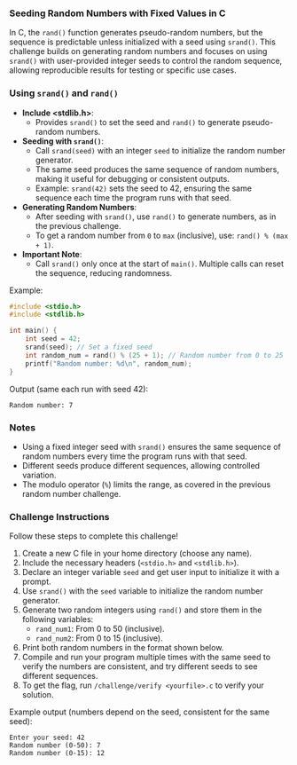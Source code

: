 ### Seeding Random Numbers with Fixed Values in C

In C, the `rand()` function generates pseudo-random numbers, but the sequence is predictable unless initialized with a seed using `srand()`. This challenge builds on generating random numbers and focuses on using `srand()` with user-provided integer seeds to control the random sequence, allowing reproducible results for testing or specific use cases.


### Using `srand()` and `rand()`
- **Include <stdlib.h>**:
    - Provides `srand()` to set the seed and `rand()` to generate pseudo-random numbers.
- **Seeding with `srand()`**:
    - Call `srand(seed)` with an integer `seed` to initialize the random number generator.
    - The same seed produces the same sequence of random numbers, making it useful for debugging or consistent outputs.
    - Example: `srand(42)` sets the seed to 42, ensuring the same sequence each time the program runs with that seed.
- **Generating Random Numbers**:
    - After seeding with `srand()`, use `rand()` to generate numbers, as in the previous challenge.
    - To get a random number from `0` to `max` (inclusive), use: `rand() % (max + 1)`.
- **Important Note**:
    - Call `srand()` only once at the start of `main()`. Multiple calls can reset the sequence, reducing randomness.

Example:
```C
#include <stdio.h>
#include <stdlib.h>

int main() {
    int seed = 42;
    srand(seed); // Set a fixed seed
    int random_num = rand() % (25 + 1); // Random number from 0 to 25
    printf("Random number: %d\n", random_num);
}
```

Output (same each run with seed 42):
```commandline
Random number: 7
```

### Notes
- Using a fixed integer seed with `srand()` ensures the same sequence of random numbers every time the program runs with that seed.
- Different seeds produce different sequences, allowing controlled variation.
- The modulo operator (`%`) limits the range, as covered in the previous random number challenge.

### Challenge Instructions
Follow these steps to complete this challenge!
1. Create a new C file in your home directory (choose any name).
2. Include the necessary headers (`<stdio.h>` and `<stdlib.h>`).
3. Declare an integer variable `seed` and get user input to initialize it with a prompt.
4. Use `srand()` with the `seed` variable to initialize the random number generator.
5. Generate two random integers using `rand()` and store them in the following variables:
    - `rand_num1`: From 0 to 50 (inclusive).
    - `rand_num2`: From 0 to 15 (inclusive).
6. Print both random numbers in the format shown below.
7. Compile and run your program multiple times with the same seed to verify the numbers are consistent, and try different seeds to see different sequences.
8. To get the flag, run `/challenge/verify <yourfile>.c` to verify your solution.

Example output (numbers depend on the seed, consistent for the same seed):
```commandline
Enter your seed: 42
Random number (0-50): 7
Random number (0-15): 12
```